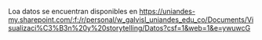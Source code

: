 Loa datos se encuentran disponibles en https://uniandes-my.sharepoint.com/:f:/r/personal/w_galvisl_uniandes_edu_co/Documents/Visualizaci%C3%B3n%20y%20storytelling/Datos?csf=1&web=1&e=ywuwcG
